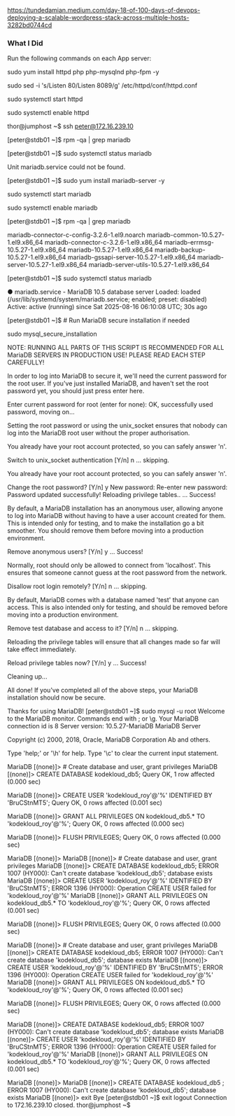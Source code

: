 

https://tundedamian.medium.com/day-18-of-100-days-of-devops-deploying-a-scalable-wordpress-stack-across-multiple-hosts-3282bd0744cd

### What I Did

Run the following commands on each App server:

sudo yum install httpd php php-mysqlnd php-fpm  -y

sudo sed -i 's/Listen 80/Listen 8089/g' /etc/httpd/conf/httpd.conf

sudo systemctl start httpd

sudo systemctl enable httpd


thor@jumphost ~$ ssh peter@172.16.239.10

[peter@stdb01 ~]$ rpm -qa | grep mariadb

[peter@stdb01 ~]$ sudo systemctl status mariadb

Unit mariadb.service could not be found.

[peter@stdb01 ~]$ sudo yum install mariadb-server -y

sudo systemctl start mariadb

sudo systemctl enable mariadb

[peter@stdb01 ~]$ rpm -qa | grep mariadb

mariadb-connector-c-config-3.2.6-1.el9.noarch
mariadb-common-10.5.27-1.el9.x86_64
mariadb-connector-c-3.2.6-1.el9.x86_64
mariadb-errmsg-10.5.27-1.el9.x86_64
mariadb-10.5.27-1.el9.x86_64
mariadb-backup-10.5.27-1.el9.x86_64
mariadb-gssapi-server-10.5.27-1.el9.x86_64
mariadb-server-10.5.27-1.el9.x86_64
mariadb-server-utils-10.5.27-1.el9.x86_64


[peter@stdb01 ~]$ sudo systemctl status mariadb

● mariadb.service - MariaDB 10.5 database server
     Loaded: loaded (/usr/lib/systemd/system/mariadb.service; enabled; preset: disabled)
     Active: active (running) since Sat 2025-08-16 06:10:08 UTC; 30s ago

[peter@stdb01 ~]$ # Run MariaDB secure installation if needed

sudo mysql_secure_installation

NOTE: RUNNING ALL PARTS OF THIS SCRIPT IS RECOMMENDED FOR ALL MariaDB
      SERVERS IN PRODUCTION USE!  PLEASE READ EACH STEP CAREFULLY!

In order to log into MariaDB to secure it, we'll need the current
password for the root user. If you've just installed MariaDB, and
haven't set the root password yet, you should just press enter here.

Enter current password for root (enter for none): 
OK, successfully used password, moving on...

Setting the root password or using the unix_socket ensures that nobody
can log into the MariaDB root user without the proper authorisation.

You already have your root account protected, so you can safely answer 'n'.

Switch to unix_socket authentication [Y/n] n
 ... skipping.

You already have your root account protected, so you can safely answer 'n'.

Change the root password? [Y/n] y
New password: 
Re-enter new password: 
Password updated successfully!
Reloading privilege tables..
 ... Success!


By default, a MariaDB installation has an anonymous user, allowing anyone
to log into MariaDB without having to have a user account created for
them.  This is intended only for testing, and to make the installation
go a bit smoother.  You should remove them before moving into a
production environment.

Remove anonymous users? [Y/n] y
 ... Success!

Normally, root should only be allowed to connect from 'localhost'.  This
ensures that someone cannot guess at the root password from the network.

Disallow root login remotely? [Y/n] n
 ... skipping.

By default, MariaDB comes with a database named 'test' that anyone can
access.  This is also intended only for testing, and should be removed
before moving into a production environment.

Remove test database and access to it? [Y/n] n
 ... skipping.

Reloading the privilege tables will ensure that all changes made so far
will take effect immediately.

Reload privilege tables now? [Y/n] y
 ... Success!

Cleaning up...

All done!  If you've completed all of the above steps, your MariaDB
installation should now be secure.

Thanks for using MariaDB!
[peter@stdb01 ~]$ sudo mysql -u root
Welcome to the MariaDB monitor.  Commands end with ; or \g.
Your MariaDB connection id is 8
Server version: 10.5.27-MariaDB MariaDB Server

Copyright (c) 2000, 2018, Oracle, MariaDB Corporation Ab and others.

Type 'help;' or '\h' for help. Type '\c' to clear the current input statement.

MariaDB [(none)]> # Create database and user, grant privileges
MariaDB [(none)]> CREATE DATABASE kodekloud_db5;
Query OK, 1 row affected (0.000 sec)

MariaDB [(none)]> CREATE USER 'kodekloud_roy'@'%' IDENTIFIED BY 'BruCStnMT5';
Query OK, 0 rows affected (0.001 sec)

MariaDB [(none)]> GRANT ALL PRIVILEGES ON kodekloud_db5.* TO 'kodekloud_roy'@'%';
Query OK, 0 rows affected (0.000 sec)

MariaDB [(none)]> FLUSH PRIVILEGES;
Query OK, 0 rows affected (0.000 sec)

MariaDB [(none)]> 
MariaDB [(none)]> # Create database and user, grant privileges
MariaDB [(none)]> CREATE DATABASE kodekloud_db5;
ERROR 1007 (HY000): Can't create database 'kodekloud_db5'; database exists
MariaDB [(none)]> CREATE USER 'kodekloud_roy'@'%' IDENTIFIED BY 'BruCStnMT5';
ERROR 1396 (HY000): Operation CREATE USER failed for 'kodekloud_roy'@'%'
MariaDB [(none)]> GRANT ALL PRIVILEGES ON kodekloud_db5.* TO 'kodekloud_roy'@'%';
Query OK, 0 rows affected (0.001 sec)

MariaDB [(none)]> FLUSH PRIVILEGES;
Query OK, 0 rows affected (0.000 sec)

MariaDB [(none)]> # Create database and user, grant privileges
MariaDB [(none)]> CREATE DATABASE kodekloud_db5;
ERROR 1007 (HY000): Can't create database 'kodekloud_db5'; database exists
MariaDB [(none)]> CREATE USER 'kodekloud_roy'@'%' IDENTIFIED BY 'BruCStnMT5';
ERROR 1396 (HY000): Operation CREATE USER failed for 'kodekloud_roy'@'%'
MariaDB [(none)]> GRANT ALL PRIVILEGES ON kodekloud_db5.* TO 'kodekloud_roy'@'%';
Query OK, 0 rows affected (0.001 sec)

MariaDB [(none)]> FLUSH PRIVILEGES;
Query OK, 0 rows affected (0.000 sec)

MariaDB [(none)]> CREATE DATABASE kodekloud_db5;
ERROR 1007 (HY000): Can't create database 'kodekloud_db5'; database exists
MariaDB [(none)]> CREATE USER 'kodekloud_roy'@'%' IDENTIFIED BY 'BruCStnMT5';
ERROR 1396 (HY000): Operation CREATE USER failed for 'kodekloud_roy'@'%'
MariaDB [(none)]> GRANT ALL PRIVILEGES ON kodekloud_db5.* TO 'kodekloud_roy'@'%';
Query OK, 0 rows affected (0.001 sec)

MariaDB [(none)]> 
MariaDB [(none)]> CREATE DATABASE kodekloud_db5 ;
ERROR 1007 (HY000): Can't create database 'kodekloud_db5'; database exists
MariaDB [(none)]> exit
Bye
[peter@stdb01 ~]$ exit
logout
Connection to 172.16.239.10 closed.
thor@jumphost ~$ 
